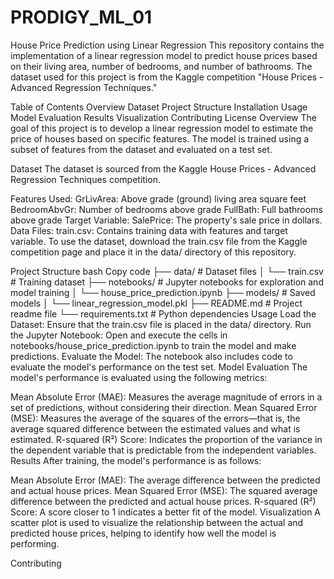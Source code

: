 # PRODIGY_ML_01
House Price Prediction using Linear Regression
This repository contains the implementation of a linear regression model to predict house prices based on their living area, number of bedrooms, and number of bathrooms. The dataset used for this project is from the Kaggle competition "House Prices - Advanced Regression Techniques."

Table of Contents
Overview
Dataset
Project Structure
Installation
Usage
Model Evaluation
Results
Visualization
Contributing
License
Overview
The goal of this project is to develop a linear regression model to estimate the price of houses based on specific features. The model is trained using a subset of features from the dataset and evaluated on a test set.

Dataset
The dataset is sourced from the Kaggle House Prices - Advanced Regression Techniques competition.

Features Used:
GrLivArea: Above grade (ground) living area square feet
BedroomAbvGr: Number of bedrooms above grade
FullBath: Full bathrooms above grade
Target Variable:
SalePrice: The property's sale price in dollars.
Data Files:
train.csv: Contains training data with features and target variable.
To use the dataset, download the train.csv file from the Kaggle competition page and place it in the data/ directory of this repository.

Project Structure
bash
Copy code
├── data/                           # Dataset files
│   └── train.csv                   # Training dataset
├── notebooks/                      # Jupyter notebooks for exploration and model training
│   └── house_price_prediction.ipynb
├── models/                         # Saved models
│   └── linear_regression_model.pkl
├── README.md                       # Project readme file
└── requirements.txt                # Python dependencies
Usage
Load the Dataset: Ensure that the train.csv file is placed in the data/ directory.
Run the Jupyter Notebook: Open and execute the cells in notebooks/house_price_prediction.ipynb to train the model and make predictions.
Evaluate the Model: The notebook also includes code to evaluate the model's performance on the test set.
Model Evaluation
The model's performance is evaluated using the following metrics:

Mean Absolute Error (MAE): Measures the average magnitude of errors in a set of predictions, without considering their direction.
Mean Squared Error (MSE): Measures the average of the squares of the errors—that is, the average squared difference between the estimated values and what is estimated.
R-squared (R²) Score: Indicates the proportion of the variance in the dependent variable that is predictable from the independent variables.
Results
After training, the model's performance is as follows:

Mean Absolute Error (MAE): The average difference between the predicted and actual house prices.
Mean Squared Error (MSE): The squared average difference between the predicted and actual house prices.
R-squared (R²) Score: A score closer to 1 indicates a better fit of the model.
Visualization
A scatter plot is used to visualize the relationship between the actual and predicted house prices, helping to identify how well the model is performing.

Contributing
